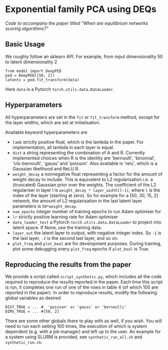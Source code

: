# Exponential family PCA using DEQs
*Code to accompany the paper titled "When are equilibrium networks scoring algorithms?"*

## Basic Usage

We roughly follow an sklearn API. For example, from input dimensionality 50 to latent dimensionality 2

    from model import DeepPED
    ped = DeepPED([50, 2])
    latents = ped.fit_transform(data)
    
Here `data` is a Pytorch `torch.utils.data.DataLoader`. 

## Hyperparameters

All hyperparameters are set in the `fit` or `fit_transform` method, except for the layer widths, which are set at initialisation. 
     
Available keyword hyperparameters are
* `lamb` strictly positive float, which is the lambda in the paper. For implementation, all lambda in each layer is equal.
* `dist` a string representing the combination of A and R. Currently implemented choices when R is the identity are 'bernoulli', 'binomial', 'cts-bernoulli', 'gauss' and 'poisson'. Also available is 'relu', which is a Gaussian likelihood and ReLU R.
* `weight_decay` a nonnegative float representing a factor for the amount of weight decay to include. This is equivalent to L2 regularisation i.e. a (truncated) Gaussian prior over the weights. The coefficient of the L2 regulariser in layer l is `weight_decay * layer_width[l-1]`, where `l` is the index of the layer (starting at zero). So for example for a [50, 30, 15, 2] network, the amount of L2 regularisation in the last latent layer parameters is `50*weight_decay`.
* `num_epochs` integer number of training epochs to run Adam optimiser for
* `lr` strictly positive learning rate for Adam optimiser
* `data_loader_test` a Pytorch `torch.utils.data.DataLoader` to project into latent space. If None, use the training data.
* `layer_out` the latent layer to output, with negative integer index. So `-1` is the last layer, `-2` is the second last layer, and so on.
* `plot_freq` and `plot_bool` are for development purposes. During training, plot some debugging every `plot_freq` epochs if `plot_bool` is True.

## Reproducing the results from the paper
We provide a script called `script_synthetic.py`, which includes all the code required to reproduce the results reported in the paper. Each time this script is run, it completes one run of one of the rows in table 4 (of which 100 are reported in the paper). In order to reproduce results, modify the following global variables as desired

    DIST_TRUE = ... #  'poisson' or 'gauss' or 'bernoulli'
    DIMS_TRUE = ... #[50, 2]
    
There are some other globals there to play with as well, if you wish. You will need to run each setting 100 times, the execution of which is system dependent (e.g. with a job manager) and left up to the user. An example for a system using SLURM is provided, see `synthetic_run_all.sh` and `synthetic_run.sh`.
